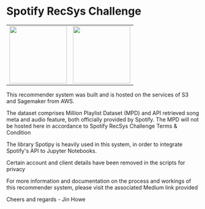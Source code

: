 <h1> Spotify RecSys Challenge</h1>

<table>
<tr><td><img src='https://upload.wikimedia.org/wikipedia/commons/thumb/1/1d/AmazonWebservices_Logo.svg/580px-AmazonWebservices_Logo.svg.png' width = 150></td><td><img src='https://newsroom.spotify.com/media/mediakit/2018-03-19_22-28-46/Spotify_Logo_RGB_Green.png' width = 150></td></tr>
</table>

This recommender system was built and is hosted on the services of S3 and Sagemaker from AWS.<br>

The dataset comprises Million Playlist Dataset (MPD) and API retrieved song meta and audio feature, both officially provided by Spotify. The MPD will not be hosted here in accordance to Spotify RecSys Challenge Terms & Condition<br>

The library Spotipy is heavily used in this system, in order to integrate Spotify's API to Jupyter Notebooks. <br>

Certain account and client details have been removed in the scripts for privacy <br>

For more information and documentation on the process and workings of this recommender system, please visit the associated Medium link provided<br>

Cheers and regards - Jin Howe
